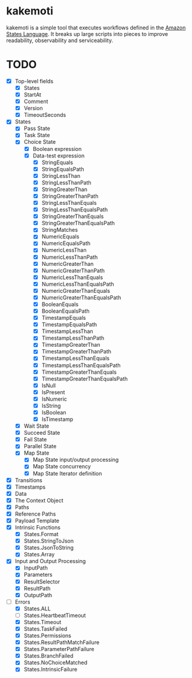 # kakemoti
kakemoti is a simple tool that executes workflows defined in the [Amazon States Language](https://states-language.net/). It breaks up large scripts into pieces to improve readability, observability and serviceability.

# TODO
- [x] Top-level fields
  - [x] States
  - [x] StartAt
  - [x] Comment
  - [x] Version
  - [x] TimeoutSeconds
- [x] States
  - [x] Pass State
  - [x] Task State
  - [x] Choice State
    - [x] Boolean expression
    - [x] Data-test expression
      - [x] StringEquals
      - [x] StringEqualsPath
      - [x] StringLessThan
      - [x] StringLessThanPath
      - [x] StringGreaterThan
      - [x] StringGreaterThanPath
      - [x] StringLessThanEquals
      - [x] StringLessThanEqualsPath
      - [x] StringGreaterThanEquals
      - [x] StringGreaterThanEqualsPath
      - [x] StringMatches
      - [x] NumericEquals
      - [x] NumericEqualsPath
      - [x] NumericLessThan
      - [x] NumericLessThanPath
      - [x] NumericGreaterThan
      - [x] NumericGreaterThanPath
      - [x] NumericLessThanEquals
      - [x] NumericLessThanEqualsPath
      - [x] NumericGreaterThanEquals
      - [x] NumericGreaterThanEqualsPath
      - [x] BooleanEquals
      - [x] BooleanEqualsPath
      - [x] TimestampEquals
      - [x] TimestampEqualsPath
      - [x] TimestampLessThan
      - [x] TimestampLessThanPath
      - [x] TimestampGreaterThan
      - [x] TimestampGreaterThanPath
      - [x] TimestampLessThanEquals
      - [x] TimestampLessThanEqualsPath
      - [x] TimestampGreaterThanEquals
      - [x] TimestampGreaterThanEqualsPath
      - [x] IsNull
      - [x] IsPresent
      - [x] IsNumeric
      - [x] IsString
      - [x] IsBoolean
      - [x] IsTimestamp
  - [x] Wait State
  - [x] Succeed State
  - [x] Fail State
  - [x] Parallel State
  - [x] Map State
    - [x] Map State input/output processing
    - [x] Map State concurrency
    - [x] Map State Iterator definition
- [x] Transitions
- [x] Timestamps
- [x] Data
- [x] The Context Object
- [x] Paths
- [x] Reference Paths
- [x] Payload Template
- [x] Intrinsic Functions
  - [x] States.Format
  - [x] States.StringToJson
  - [x] States.JsonToString
  - [x] States.Array
- [x] Input and Output Processing
  - [x] InputPath
  - [x] Parameters
  - [x] ResultSelector
  - [x] ResultPath
  - [x] OutputPath
- [ ] Errors
  - [x] States.ALL
  - [ ] States.HeartbeatTimeout
  - [x] States.Timeout
  - [x] States.TaskFailed
  - [x] States.Permissions
  - [x] States.ResultPathMatchFailure
  - [x] States.ParameterPathFailure
  - [x] States.BranchFailed
  - [x] States.NoChoiceMatched
  - [x] States.IntrinsicFailure
